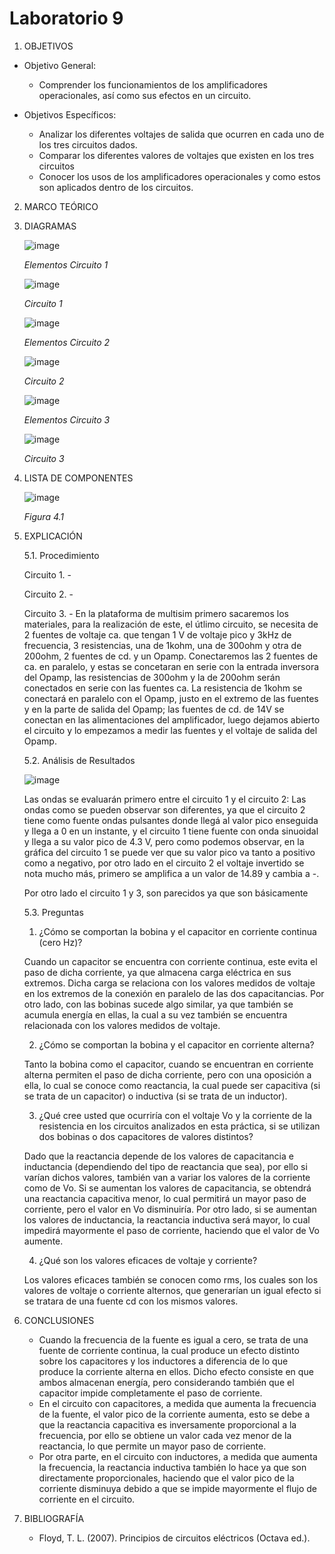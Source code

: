 # Laboratorio 9
1. OBJETIVOS
- Objetivo General:
   
   - Comprender los funcionamientos de los amplificadores operacionales, así como sus efectos en un circuito.
   
- Objetivos Específicos:
 
   - Analizar los diferentes voltajes de salida que ocurren en cada uno de los tres circuitos dados.
   - Comparar los diferentes valores de voltajes que existen en los tres circuitos
   - Conocer los usos de los amplificadores operacionales y como estos son aplicados dentro de los circuitos.
   
2. MARCO TEÓRICO
   
   
   
3. DIAGRAMAS
   
   ![image](https://user-images.githubusercontent.com/75439689/113229697-1bbe4400-925d-11eb-9ebf-3ea3d8e1bbf3.png)
   
   *Elementos Circuito 1*
   
   ![image](https://user-images.githubusercontent.com/75439689/113229726-27aa0600-925d-11eb-98d1-dc517b743344.png)
   
   *Circuito 1*
   
   ![image](https://user-images.githubusercontent.com/75439689/113229745-30024100-925d-11eb-913e-5a0e204da038.png)
   
   *Elementos Circuito 2*
   
   ![image](https://user-images.githubusercontent.com/75439689/113229829-5d4eef00-925d-11eb-9714-3491b01569da.png)
   
   *Circuito 2*
   
   ![image](https://user-images.githubusercontent.com/75439689/113229836-60e27600-925d-11eb-8945-8146c9328561.png)
   
   *Elementos Circuito 3*
   
   ![image](https://user-images.githubusercontent.com/75439689/113229842-63dd6680-925d-11eb-9f5f-bb7b94432680.png)
   
   *Circuito 3*
   
4. LISTA DE COMPONENTES
   
   ![image](https://user-images.githubusercontent.com/75439689/113228015-938a6f80-9259-11eb-8af3-280991a69b86.png)
   
   *Figura 4.1*

5. EXPLICACIÓN

   5.1. Procedimiento
   
    Circuito 1. - 
    
    Circuito 2. -
    
    Circuito 3. - En la plataforma de multisim primero sacaremos los materiales, para la realización de este, el útlimo circuito, se necesita de 2 fuentes de voltaje ca. que tengan 1 V de voltaje pico y 3kHz de frecuencia, 3 resistencias, una de 1kohm, una de 300ohm y otra de 200ohm, 2 fuentes de cd. y un Opamp. Conectaremos las 2 fuentes de ca. en paralelo, y estas se concetaran en serie con la entrada inversora del Opamp, las resistencias de 300ohm y la de 200ohm serán conectados en serie con las fuentes ca. La resistencia de 1kohm se conectará en paralelo con el Opamp, justo en el extremo de las fuentes y en la parte de salida del Opamp; las fuentes de cd. de 14V se conectan en las alimentaciones del amplificador, luego dejamos abierto el circuito y lo empezamos a medir las fuentes y el voltaje de salida del Opamp. 

   5.2. Análisis de Resultados
   
     ![image](https://user-images.githubusercontent.com/75439689/113229510-be29f780-925c-11eb-87d4-bbcbb038f703.png)
     
     Las ondas se evaluarán primero entre el circuito 1 y el circuito 2:
     Las ondas como se pueden observar son diferentes, ya que el circuito 2 tiene como fuente ondas pulsantes donde llegá al valor pico enseguida y llega a 0 en un instante, y el circuito 1 tiene fuente con onda sinuoidal y llega a su valor pico de 4.3 V, pero como podemos observar, en la gráfica del circuito 1 se puede ver que su valor pico va tanto a positivo como a negativo, por otro lado en el circuito 2 el voltaje invertido se nota mucho más, primero se amplifica a un valor de 14.89 y cambia a -.
     
     Por otro lado el circuito 1 y 3, son parecidos ya que son básicamente
     
   5.3. Preguntas
   
     1. ¿Cómo se comportan la bobina y el capacitor en corriente continua (cero Hz)?
       
     Cuando un capacitor se encuentra con corriente continua, este evita el paso de dicha corriente, ya que almacena carga eléctrica en sus extremos. Dicha carga se relaciona con los valores medidos de voltaje en los extremos de la conexión en paralelo de las dos capacitancias.
     Por otro lado, con las bobinas sucede algo similar, ya que también se acumula energía en ellas, la cual a su vez también se encuentra relacionada con los valores medidos de voltaje. 
         
     2. ¿Cómo se comportan la bobina y el capacitor en corriente alterna?

     Tanto la bobina como el capacitor, cuando se encuentran en corriente alterna permiten el paso de dicha corriente, pero con una oposición a ella, lo cual se conoce como reactancia, la cual puede ser capacitiva (si se trata de un capacitor) o inductiva (si se trata de un inductor).
      
     3. ¿Qué cree usted que ocurriría con el voltaje Vo y la corriente de la resistencia en los circuitos analizados en esta práctica, si se utilizan dos bobinas o dos capacitores de valores distintos?

     Dado que la reactancia depende de los valores de capacitancia e inductancia (dependiendo del tipo de reactancia que sea), por ello si varían dichos valores, también van a variar los valores de la corriente como de Vo.
     Si se aumentan los valores de capacitancia, se obtendrá una reactancia capacitiva menor, lo cual permitirá un mayor paso de corriente, pero el valor en Vo disminuiría.
     Por otro lado, si se aumentan los valores de inductancia, la reactancia inductiva será mayor, lo cual impedirá mayormente el paso de corriente, haciendo que el valor de Vo aumente.
       
     4. ¿Qué son los valores eficaces de voltaje y corriente?

     Los valores eficaces también se conocen como rms, los cuales son los valores de voltaje o corriente alternos, que generarían un igual efecto si se tratara de una fuente cd con los mismos valores.
       

  

6. CONCLUSIONES

   - Cuando la frecuencia de la fuente es igual a cero, se trata de una fuente de corriente continua, la cual produce un efecto distinto sobre los capacitores y los inductores a diferencia de lo que produce la corriente alterna en ellos. Dicho efecto consiste en que ambos almacenan energía, pero considerando también que el capacitor impide completamente el paso de corriente. 
   - En el circuito con capacitores, a medida que aumenta la frecuencia de la fuente, el valor pico de la corriente aumenta, esto se debe a que la reactancia capacitiva es inversamente proporcional a la frecuencia, por ello se obtiene un valor cada vez menor de la reactancia, lo que permite un mayor paso de corriente.
   - Por otra parte, en el circuito con inductores, a medida que aumenta la frecuencia, la reactancia inductiva también lo hace ya que son directamente proporcionales, haciendo que el valor pico de la corriente disminuya debido a que se impide mayormente el flujo de corriente en el circuito.


7. BIBLIOGRAFÍA

   - Floyd, T. L. (2007). Principios de circuitos eléctricos (Octava ed.).
